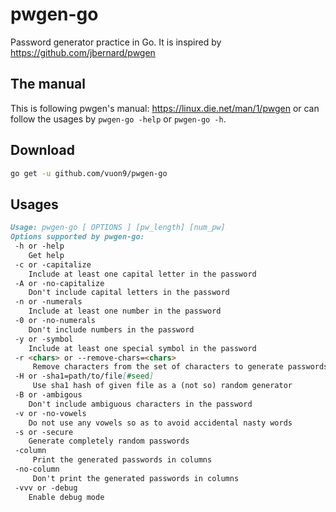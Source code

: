 # pwgen-go
Password generator practice in Go. It is inspired by https://github.com/jbernard/pwgen

## The manual

This is following pwgen's manual: https://linux.die.net/man/1/pwgen
or can follow the usages by `pwgen-go -help` or `pwgen-go -h`.

## Download

```bash
go get -u github.com/vuon9/pwgen-go
```

## Usages

```md
Usage: pwgen-go [ OPTIONS ] [pw_length] [num_pw]
Options supported by pwgen-go:
 -h or -help
    Get help
 -c or -capitalize
    Include at least one capital letter in the password
 -A or -no-capitalize
    Don't include capital letters in the password
 -n or -numerals
    Include at least one number in the password
 -0 or -no-numerals
    Don't include numbers in the password
 -y or -symbol
    Include at least one special symbol in the password
 -r <chars> or --remove-chars=<chars>
     Remove characters from the set of characters to generate passwords
 -H or -sha1=path/to/file[#seed]
     Use sha1 hash of given file as a (not so) random generator
 -B or -ambigous
    Don't include ambiguous characters in the password
 -v or -no-vowels
    Do not use any vowels so as to avoid accidental nasty words
 -s or -secure
    Generate completely random passwords
 -column
     Print the generated passwords in columns
 -no-column
     Don't print the generated passwords in columns
 -vvv or -debug
    Enable debug mode
```
